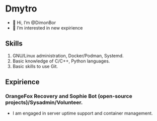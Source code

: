 # Dmytro
- 👋 Hi, I’m @DimonBor
- 👀 I’m interested in new expirience

## Skills
  1. GNU/Linux administration, Docker/Podman, Systemd.
  2. Basic knowledge of C/C++, Python languages.
  3. Basic skills to use Git.
 
## Expirience
  ### OrangeFox Recovery and Sophie Bot (open-source projects)/Sysadmin/Volunteer.
  - I am engaged in server uptime support and container management.

